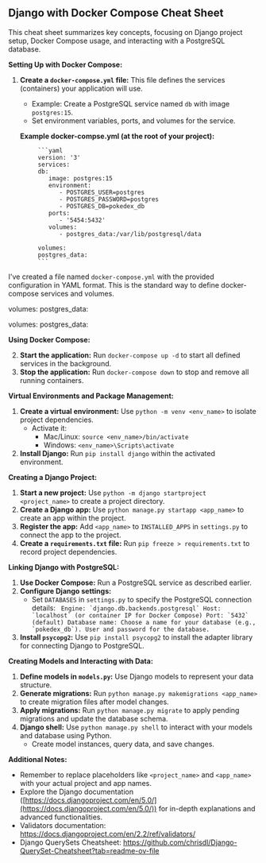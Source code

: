 ## Django with Docker Compose Cheat Sheet

This cheat sheet summarizes key concepts, focusing on Django project setup, Docker Compose usage, and interacting with a PostgreSQL database.

**Setting Up with Docker Compose:**

1. **Create a `docker-compose.yml` file:** This file defines the services (containers) your application will use.
   - Example: Create a PostgreSQL service named `db` with image `postgres:15`.
   - Set environment variables, ports, and volumes for the service.

   **Example docker-compse.yml (at the root of your project):**
      

            ```yaml
            version: '3'
            services:
            db:
               image: postgres:15
               environment:
                  - POSTGRES_USER=postgres
                  - POSTGRES_PASSWORD=postgres
                  - POSTGRES_DB=pokedex_db
               ports:
                  - '5454:5432'
               volumes: 
                  - postgres_data:/var/lib/postgresql/data

            volumes:
            postgres_data:
            ```

I've created a file named `docker-compose.yml`  with the provided configuration in YAML format. This is the standard way to define docker-compose services and volumes.


volumes:
  postgres_data:


volumes:
  postgres_data:

**Using Docker Compose:**

2. **Start the application:** Run `docker-compose up -d` to start all defined services in the background.
3. **Stop the application:** Run `docker-compose down` to stop and remove all running containers.

**Virtual Environments and Package Management:**

1. **Create a virtual environment:** Use `python -m venv <env_name>` to isolate project dependencies.
   - Activate it:
     - Mac/Linux: `source <env_name>/bin/activate`
     - Windows: `<env_name>\Scripts\activate`
2. **Install Django:** Run `pip install django` within the activated environment.

**Creating a Django Project:**

1. **Start a new project:** Use `python -m django startproject <project_name>` to create a project directory.
2. **Create a Django app:** Use `python manage.py startapp <app_name>` to create an app within the project.
3. **Register the app:** Add `<app_name>` to `INSTALLED_APPS` in `settings.py` to connect the app to the project.
4. **Create a `requirements.txt` file:** Run `pip freeze > requirements.txt` to record project dependencies.

**Linking Django with PostgreSQL:**

1. **Use Docker Compose:** Run a PostgreSQL service as described earlier.
2. **Configure Django settings:**
   - Set `DATABASES` in `settings.py` to specify the PostgreSQL connection details:
     ``` Engine: `django.db.backends.postgresql`
         Host: `localhost` (or container IP for Docker Compose)
         Port: `5432` (default)
         Database name: Choose a name for your database (e.g., `pokedex_db`).
         User and password for the database.```
3. **Install `psycopg2`:** Use `pip install psycopg2` to install the adapter library for connecting Django to PostgreSQL.

**Creating Models and Interacting with Data:**

1. **Define models in `models.py`:** Use Django models to represent your data structure.
2. **Generate migrations:** Run `python manage.py makemigrations <app_name>` to create migration files after model changes.
3. **Apply migrations:** Run `python manage.py migrate` to apply pending migrations and update the database schema.
4. **Django shell:** Use `python manage.py shell` to interact with your models and database using Python.
   - Create model instances, query data, and save changes.

**Additional Notes:**

- Remember to replace placeholders like `<project_name>` and `<app_name>` with your actual project and app names.
- Explore the Django documentation ([https://docs.djangoproject.com/en/5.0/](https://docs.djangoproject.com/en/5.0/)) for in-depth explanations and advanced functionalities.
- Validators documentation: https://docs.djangoproject.com/en/2.2/ref/validators/
- Django QuerySets Cheatsheet: https://github.com/chrisdl/Django-QuerySet-Cheatsheet?tab=readme-ov-file

